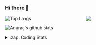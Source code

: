 ### Hi there 👋

<!--
**tao8687/tao8687** is a ✨ _special_ ✨ repository because its `README.md` (this file) appears on your GitHub profile.

Here are some ideas to get you started:

- 🔭 I’m currently working on ...
- 🌱 I’m currently learning ...
- 👯 I’m looking to collaborate on ...
- 🤔 I’m looking for help with ...
- 💬 Ask me about ...
- 📫 How to reach me: ...
- 😄 Pronouns: ...
- ⚡ Fun fact: ...
-->

<img align='right' src="https://media.giphy.com/media/M9gbBd9nbDrOTu1Mqx/giphy.gif" width="240">

  
![Top Langs](https://github-readme-stats.vercel.app/api/top-langs/?username=tao8687&layout=compact&title_color=23238E&text_color=A67D3D)

![Anurag's github stats](https://github-readme-stats.vercel.app/api?username=tao8687&show_icons=true&&text_color=A67D3D&title_color=23238E&show_icons=false&count_private=true&hide=stars)

<details>
  <summary>:zap: Coding Stats</summary>
  <br>
    
<!--START_SECTION:waka-->
![Code Time](http://img.shields.io/badge/Code%20Time-1%2C973%20hrs%201%20min-blue)

![Profile Views](http://img.shields.io/badge/Profile%20Views-1-blue)

**🐱 My GitHub Data** 

> 📦 1.5 MB Used in GitHub's Storage 
 > 
> 🏆 114 Contributions in the Year 2025
 > 
> 🚫 Not Opted to Hire
 > 
> 📜 63 Public Repositories 
 > 
> 🔑 24 Private Repositories 
 > 
**I'm an Early 🐤** 

```text
🌞 Morning                1716 commits        ██████████████████████░░░   88.96 % 
🌆 Daytime                90 commits          █░░░░░░░░░░░░░░░░░░░░░░░░   04.67 % 
🌃 Evening                119 commits         ██░░░░░░░░░░░░░░░░░░░░░░░   06.17 % 
🌙 Night                  4 commits           ░░░░░░░░░░░░░░░░░░░░░░░░░   00.21 % 
```
📅 **I'm Most Productive on Wednesday** 

```text
Monday                   277 commits         ████░░░░░░░░░░░░░░░░░░░░░   14.36 % 
Tuesday                  263 commits         ███░░░░░░░░░░░░░░░░░░░░░░   13.63 % 
Wednesday                334 commits         ████░░░░░░░░░░░░░░░░░░░░░   17.31 % 
Thursday                 257 commits         ███░░░░░░░░░░░░░░░░░░░░░░   13.32 % 
Friday                   273 commits         ████░░░░░░░░░░░░░░░░░░░░░   14.15 % 
Saturday                 267 commits         ███░░░░░░░░░░░░░░░░░░░░░░   13.84 % 
Sunday                   258 commits         ███░░░░░░░░░░░░░░░░░░░░░░   13.37 % 
```


📊 **This Week I Spent My Time On** 

```text
🕑︎ Time Zone: Asia/Shanghai

💬 Programming Languages: 
XML                      2 hrs 16 mins       █████░░░░░░░░░░░░░░░░░░░░   19.76 % 
Python                   1 hr 52 mins        ████░░░░░░░░░░░░░░░░░░░░░   16.38 % 
C++                      1 hr 30 mins        ███░░░░░░░░░░░░░░░░░░░░░░   13.18 % 
CMake                    1 hr 21 mins        ███░░░░░░░░░░░░░░░░░░░░░░   11.82 % 
Protocol Buffer          1 hr 20 mins        ███░░░░░░░░░░░░░░░░░░░░░░   11.75 % 

🔥 Editors: 
VS Code                  11 hrs 28 mins      █████████████████████████   100.00 % 

🐱‍💻 Projects: 
SeerRobotics             3 hrs 19 mins       ███████░░░░░░░░░░░░░░░░░░   28.95 % 
src                      2 hrs 44 mins       ██████░░░░░░░░░░░░░░░░░░░   23.85 % 
mvsim                    2 hrs 26 mins       █████░░░░░░░░░░░░░░░░░░░░   21.34 % 
g2o                      1 hr 38 mins        ████░░░░░░░░░░░░░░░░░░░░░   14.23 % 
slam_toolbox             49 mins             ██░░░░░░░░░░░░░░░░░░░░░░░   07.13 % 

💻 Operating System: 
Linux                    11 hrs 28 mins      █████████████████████████   100.00 % 
```

**I Mostly Code in C++** 

```text
C++                      11 repos            ████████░░░░░░░░░░░░░░░░░   32.35 % 
Python                   9 repos             ███████░░░░░░░░░░░░░░░░░░   26.47 % 
JavaScript               2 repos             █░░░░░░░░░░░░░░░░░░░░░░░░   05.88 % 
Batchfile                1 repo              █░░░░░░░░░░░░░░░░░░░░░░░░   02.94 % 
HTML                     1 repo              █░░░░░░░░░░░░░░░░░░░░░░░░   02.94 % 
```



**Timeline**

![Lines of Code chart](https://raw.githubusercontent.com/tao8687/tao8687/master/assets/bar_graph.png)


 Last Updated on 23/04/2025 01:50:29 UTC
<!--END_SECTION:waka-->
</details>

